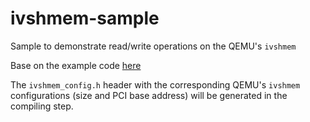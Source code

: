 # ivshmem-sample
Sample to demonstrate read/write operations on the QEMU's `ivshmem`

Base on the example code [here](https://github.com/maxzaleski/ug4-honours)

The `ivshmem_config.h` header with the corresponding QEMU's `ivshmem` configurations (size and PCI base address) will be generated in the compiling step.

